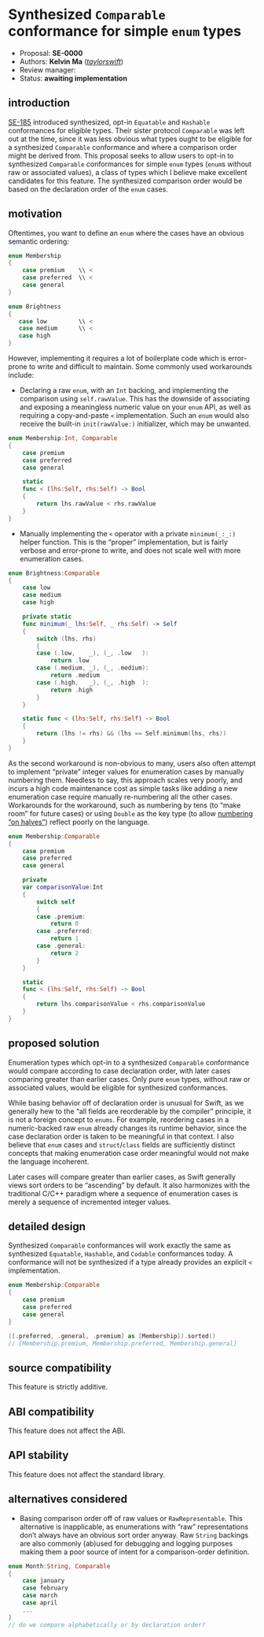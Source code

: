 # Synthesized `Comparable` conformance for simple `enum` types

* Proposal: **SE-0000**
* Authors: **Kelvin Ma** (*[taylorswift](https://forums.swift.org/u/taylorswift/summary)*)
* Review manager:
* Status: **awaiting implementation**

## introduction

[SE-185](https://forums.swift.org/u/taylorswift/summary) introduced synthesized, opt-in `Equatable` and `Hashable` conformances for eligible types. Their sister protocol `Comparable` was left out at the time, since it was less obvious what types ought to be eligible for a synthesized `Comparable` conformance and where a comparison order might be derived from. This proposal seeks to allow users to opt-in to synthesized `Comparable` conformances for simple `enum` types (`enum`s without raw or associated values), a class of types which I believe make excellent candidates for this feature. The synthesized comparison order would be based on the declaration order of the `enum` cases.

## motivation

Oftentimes, you want to define an `enum` where the cases have an obvious semantic ordering:

```swift
enum Membership
{
    case premium    \\ <
    case preferred  \\ <
    case general
}
```
```swift
enum Brightness
{
   case low         \\ <
   case medium      \\ <
   case high
}
```

However, implementing it requires a lot of boilerplate code which is error-prone to write and difficult to maintain. Some commonly used workarounds include:

* Declaring a raw `enum`, with an `Int` backing, and implementing the comparison using `self.rawValue`. This has the downside of associating and exposing a meaningless numeric value on your `enum` API, as well as requiring a copy-and-paste `<` implementation. Such an `enum` would also receive the built-in `init(rawValue:)` initializer, which may be unwanted.

```swift
enum Membership:Int, Comparable
{
    case premium
    case preferred
    case general

    static
    func < (lhs:Self, rhs:Self) -> Bool
    {
        return lhs.rawValue < rhs.rawValue
    }
}
```

* Manually implementing the `<` operator with a private `minimum(_:_:)` helper function. This is the “proper” implementation, but is fairly verbose and error-prone to write, and does not scale well with more enumeration cases.

```swift
enum Brightness:Comparable
{
    case low
    case medium
    case high

    private static
    func minimum(_ lhs:Self, _ rhs:Self) -> Self
    {
        switch (lhs, rhs)
        {
        case (.low,    _), (_, .low   ):
            return .low
        case (.medium, _), (_, .medium):
            return .medium
        case (.high,   _), (_, .high  ):
            return .high
        }
    }

    static func < (lhs:Self, rhs:Self) -> Bool
    {
        return (lhs != rhs) && (lhs == Self.minimum(lhs, rhs))
    }
}
```

As the second workaround is non-obvious to many, users also often attempt to implement “private” integer values for enumeration cases by manually numbering them. Needless to say, this approach scales very poorly, and incurs a high code maintenance cost as simple tasks like adding a new enumeration case require manually re-numbering all the other cases. Workarounds for the workaround, such as numbering by tens (to “make room” for future cases) or using `Double` as the key type (to allow [numbering “on halves”](https://youtu.be/KWcxgrg4eQI?t=113)) reflect poorly on the language.

```swift
enum Membership:Comparable
{
    case premium
    case preferred
    case general

    private
    var comparisonValue:Int
    {
        switch self
        {
        case .premium:
            return 0
        case .preferred:
            return 1
        case .general:
            return 2
        }
    }

    static
    func < (lhs:Self, rhs:Self) -> Bool
    {
        return lhs.comparisonValue < rhs.comparisonValue
    }
}
```

## proposed solution

Enumeration types which opt-in to a synthesized `Comparable` conformance would compare according to case declaration order, with later cases comparing greater than earlier cases. Only pure `enum` types, without raw or associated values, would be eligible for synthesized conformances.

While basing behavior off of declaration order is unusual for Swift, as we generally hew to the “all fields are reorderable by the compiler” principle, it is not a foreign concept to `enums`. For example, reordering cases in a numeric-backed raw `enum` already changes its runtime behavior, since the case declaration order is taken to be meaningful in that context. I also believe that `enum` cases and `struct`/`class` fields are sufficiently distinct concepts that making enumeration case order meaningful would not make the language incoherent.

Later cases will compare greater than earlier cases, as Swift generally views sort orders to be “ascending” by default. It also harmonizes with the traditional C/C++ paradigm where a sequence of enumeration cases is merely a sequence of incremented integer values.

## detailed design

Synthesized `Comparable` conformances will work exactly the same as synthesized `Equatable`, `Hashable`, and `Codable` conformances today. A conformance will not be synthesized if a type already provides an explicit `<` implementation.

```swift
enum Membership:Comparable
{
    case premium
    case preferred
    case general
}

([.preferred, .general, .premium] as [Membership]).sorted()
// [Membership.premium, Membership.preferred, Membership.general]
```

## source compatibility

This feature is strictly additive.

## ABI compatibility

This feature does not affect the ABI.

## API stability

This feature does not affect the standard library.

## alternatives considered

* Basing comparison order off of raw values or `RawRepresentable`. This alternative is inapplicable, as enumerations with “raw” representations don’t always have an obvious sort order anyway. Raw `String` backings are also commonly (ab)used for debugging and logging purposes making them a poor source of intent for a comparison-order definition.

```swift
enum Month:String, Comparable
{
    case january
    case february
    case march
    case april
    ...
}
// do we compare alphabetically or by declaration order?
```
